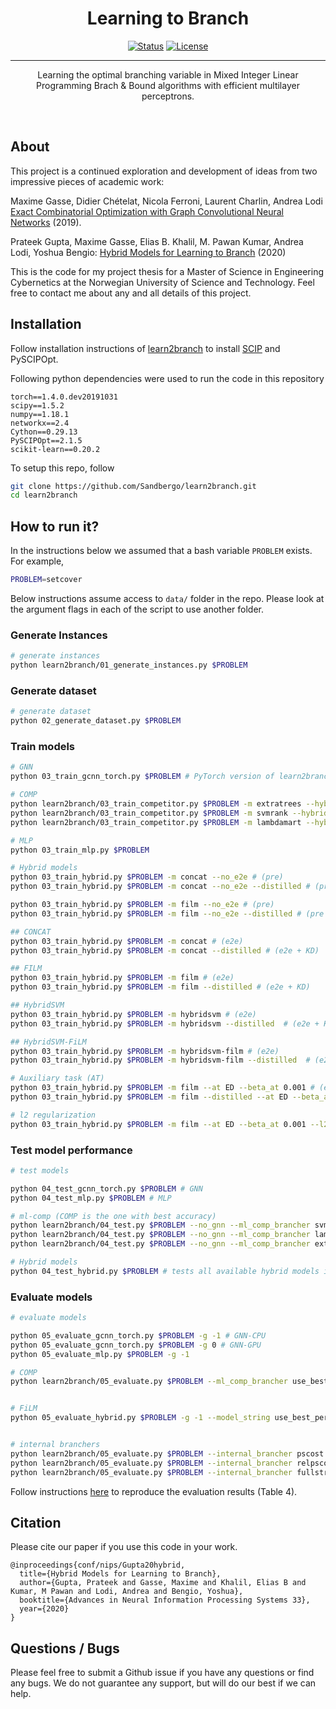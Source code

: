 <h1 align="center">Learning to Branch</h1>

<div align="center">

  [![Status](https://img.shields.io/badge/status-active-success.svg)]() 
  [![License](https://img.shields.io/badge/license-MIT-blue.svg)](/LICENSE)

</div>

---

<p align="center">
Learning the optimal branching variable in Mixed Integer Linear Programming Brach & Bound algorithms with efficient multilayer perceptrons. 
</p>
<br> 


## About <a name = "about"></a>

This project is a continued exploration and development of ideas from two impressive pieces of academic work:

Maxime Gasse, Didier Chételat, Nicola Ferroni, Laurent Charlin, Andrea Lodi [Exact Combinatorial Optimization with Graph Convolutional Neural Networks](https://github.com/ds4dm/learn2branch) (2019).

Prateek Gupta, Maxime Gasse, Elias B. Khalil, M. Pawan Kumar, Andrea Lodi, Yoshua Bengio: [Hybrid Models for Learning to Branch](https://arxiv.org/abs/2006.15212) (2020)

This is the code for my project thesis for a Master of Science in Engineering Cybernetics at the Norwegian University of Science and Technology. Feel free to contact me about any and all details of this project. 

## Installation


Follow installation instructions of [learn2branch](https://github.com/Sandbergo/learn2branch/blob/master/INSTALL.md) to install [SCIP](https://www.scipopt.org/) and PySCIPOpt.

Following python dependencies were used to run the code in this repository
```
torch==1.4.0.dev20191031
scipy==1.5.2
numpy==1.18.1
networkx==2.4
Cython==0.29.13
PySCIPOpt==2.1.5
scikit-learn==0.20.2
```

To setup this repo, follow
```bash
git clone https://github.com/Sandbergo/learn2branch.git
cd learn2branch
```

## How to run it?
In the instructions below we assumed that a bash variable `PROBLEM` exists. For example,
```bash
PROBLEM=setcover
```
Below instructions assume access to `data/` folder in the repo. Please look at the argument flags in each of the script to use another folder.

### Generate Instances
```bash
# generate instances
python learn2branch/01_generate_instances.py $PROBLEM
```

### Generate dataset
```bash
# generate dataset
python 02_generate_dataset.py $PROBLEM
```
### Train models

```bash
# GNN
python 03_train_gcnn_torch.py $PROBLEM # PyTorch version of learn2branch GNN

# COMP
python learn2branch/03_train_competitor.py $PROBLEM -m extratrees --hybrid_data_structure
python learn2branch/03_train_competitor.py $PROBLEM -m svmrank --hybrid_data_structure
python learn2branch/03_train_competitor.py $PROBLEM -m lambdamart --hybrid_data_structure

# MLP
python 03_train_mlp.py $PROBLEM

# Hybrid models
python 03_train_hybrid.py $PROBLEM -m concat --no_e2e # (pre)
python 03_train_hybrid.py $PROBLEM -m concat --no_e2e --distilled # (pre + KD)

python 03_train_hybrid.py $PROBLEM -m film --no_e2e # (pre)
python 03_train_hybrid.py $PROBLEM -m film --no_e2e --distilled # (pre + KD)

## CONCAT
python 03_train_hybrid.py $PROBLEM -m concat # (e2e)
python 03_train_hybrid.py $PROBLEM -m concat --distilled # (e2e + KD)

## FILM
python 03_train_hybrid.py $PROBLEM -m film # (e2e)
python 03_train_hybrid.py $PROBLEM -m film --distilled # (e2e + KD)

## HybridSVM
python 03_train_hybrid.py $PROBLEM -m hybridsvm # (e2e)
python 03_train_hybrid.py $PROBLEM -m hybridsvm --distilled  # (e2e + KD)

## HybridSVM-FiLM
python 03_train_hybrid.py $PROBLEM -m hybridsvm-film # (e2e)
python 03_train_hybrid.py $PROBLEM -m hybridsvm-film --distilled  # (e2e + KD)

# Auxiliary task (AT)
python 03_train_hybrid.py $PROBLEM -m film --at ED --beta_at 0.001 # (e2e + AT)
python 03_train_hybrid.py $PROBLEM -m film --distilled --at ED --beta_at 0.001 # (e2e + KD + AT)

# l2 regularization
python 03_train_hybrid.py $PROBLEM -m film --at ED --beta_at 0.001 --l2 0.001
```

### Test model performance
```bash
# test models

python 04_test_gcnn_torch.py $PROBLEM # GNN
python 04_test_mlp.py $PROBLEM # MLP

# ml-comp (COMP is the one with best accuracy)
python learn2branch/04_test.py $PROBLEM --no_gnn --ml_comp_brancher svmrank_khalil --hybrid_data_structure
python learn2branch/04_test.py $PROBLEM --no_gnn --ml_comp_brancher lambdamark_khalil --hybrid_data_structure
python learn2branch/04_test.py $PROBLEM --no_gnn --ml_comp_brancher extratrees_gcnn_agg --hybrid_data_structure

# Hybrid models
python 04_test_hybrid.py $PROBLEM # tests all available hybrid models in trained_models/$PROBLEM
```

### Evaluate models
```bash
# evaluate models

python 05_evaluate_gcnn_torch.py $PROBLEM -g -1 # GNN-CPU
python 05_evaluate_gcnn_torch.py $PROBLEM -g 0 # GNN-GPU
python 05_evaluate_mlp.py $PROBLEM -g -1

# COMP
python learn2branch/05_evaluate.py $PROBLEM --ml_comp_brancher use_best_performing_ml_competitor_folder_name --time_limit 2700 --no_gnn --hybrid_data_structure -g -1


# FiLM
python 05_evaluate_hybrid.py $PROBLEM -g -1 --model_string use_best_performing_model_folder_name


# internal branchers
python learn2branch/05_evaluate.py $PROBLEM --internal_brancher pscost --time_limit 2700 --no_gnn -g -1 --hybrid_data_structure # PB
python learn2branch/05_evaluate.py $PROBLEM --internal_brancher relpscost --time_limit 2700 --no_gnn  -g -1 --hybrid_data_structure # RPB
python learn2branch/05_evaluate.py $PROBLEM --internal_brancher fullstrong --time_limit 2700 --no_gnn  -g -1 --hybrid_data_structure # FSB
```

Follow instructions [here](https://github.com/Sandbergo/learn2branch/blob/master/RESULTS.md) to reproduce the evaluation results (Table 4).

## Citation
Please cite our paper if you use this code in your work.
```
@inproceedings{conf/nips/Gupta20hybrid,
  title={Hybrid Models for Learning to Branch},
  author={Gupta, Prateek and Gasse, Maxime and Khalil, Elias B and Kumar, M Pawan and Lodi, Andrea and Bengio, Yoshua},
  booktitle={Advances in Neural Information Processing Systems 33},
  year={2020}
}
```

## Questions / Bugs
Please feel free to submit a Github issue if you have any questions or find any bugs. We do not guarantee any support, but will do our best if we can help.
